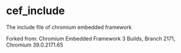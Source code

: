 cef_include
===========

The include file of chromium embedded framework

Forked from: Chromium Embedded Framework 3 Builds, Branch 2171, Chromium 39.0.2171.65
